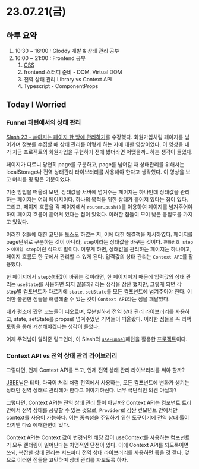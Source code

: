 # 23.07.21(금)

## 하루 요약
1. 10:30 ~ 16:00 : Gloddy 개발 & 상태 관리 공부
2. 16:00 ~ 21:00 : Frontend 공부
   1. [CSS](../Memo/frontend/css/css.md)
   2. frontend 스터디 준비 - DOM, Virtual DOM
   3. 전역 상태 관리 Library vs Context API
   4. Typescript - ComponentProps 

## Today I Worried
### Funnel 패턴에서의 상태 관리
[Slash 23 - 쏟아지는 페이지 한 방에 관리하기](https://www.youtube.com/watch?v=NwLWX2RNVcw&t=113s)를 수강했다. 회원가입처럼 페이지를 넘어가며 정보를 수집할 때 상태 관리를 어떻게 하는 지에 대한 영상이었다. 이 영상을 내가 지금 프로젝트의 회원가입을 구현하기 전에 봤더라면 어떗을까.. 하는 생각이 들었다.

페이지가 다르니 당연히 page를 구분하고, page를 넘어갈 때 상태관리를 위해서는 localStorage나 전역 상태관리 라이브러리를 사용해야 한다고 생각했다. 이 영상을 보고 머리를 띵 맞은 기분이었다. 

기존 방법을 떠올려 보면, 상태값을 서버에 넘겨주는 페이지는 하나인데 상태값을 관리하는 페이지는 여러 페이지이다. 하나의 목적을 위한 상태가 흩어져 있다는 점이 있다. 그리고, 페이지 흐름을 각 페이지에서 `router.push()`를 이용하여 페이지를 넘겨주어야 하여 페이지 흐름이 흩어져 있다는 점이 있었다. 이러한 점들이 모여 낮은 응집도를 가지고 있었다. 

이러한 점들에 대한 고민을 토스도 하였는 지, 이에 대한 해결책을 제시하였다. 페이지를 page단위로 구분하는 것이 아니라, `step`이라는 상태값을 바꾸는 것이다. `전화번호 step` > `이메일 step`이런 식으로 말이다. 이렇게 하면, 상태값을 관리하는 페이지는 하나이고, 페이지 흐름도 한 곳에서 관리할 수 있게 된다. 입력값의 상태 관리는 `Context API`를 활용했다.

한 페이지에서 `step`상태값이 바뀌는 것이라면, 한 페이지이기 때문에 입력값의 상태 관리는 `useState`를 사용하면 되지 않을까? 라는 생각을 잠깐 했지만, 그렇게 되면 각 step별 컴포넌트가 다르기에 `state`, `setState`를 모든 컴포넌트에 넘겨주어야 한다. 이러한 불편한 점들을 해결해줄 수 있는 것이 `Context API`라는 점을 깨달았다.

내가 평소에 짰던 코드들이 떠오르며, 무분별하게 전역 상태 관리 라이브러리를 사용하고, state, setState를 props로 넘겨주었던 기억들이 떠올랐다. 이러한 점들을 꼭 리팩토링을 통해 개선해야겠다는 생각이 들었다.

어제 주혁님이 알려준 링크인데, 이 Slash의 [`useFunnel`](https://slash.page/libraries/react/use-funnel/readme.i18n/)패턴을 활용한 [프로젝트](https://github.com/YAPP-Github/mukpat-client/blob/dev/src/app/signup/page.tsx)이다.

### Context API vs 전역 상태 관리 라이브러리
그렇다면, 언제 Context API를 쓰고, 언제 전역 상태 관리 라이브러리를 써야 할까?

[JBEE](https://jbee.io/react/thinking-about-global-state/)님은 테마, 다국어 처리 처럼 전역에서 사용하는, 모든 컴포넌트에 변화가 생기는 상태만 전역 상태로 관리해야 한다고 이야기하신다. 너무 극단적인 의견 아닐까?

그렇다면, Context API는 전역 상태 관리 툴이 아닐까? Context API는 컴포넌트 트리 안에서 전역 상태를 공유할 수 있는 것으로, `Provider`로 감싼 컾모넌트 안에서만 context를 사용이 가능하다. 이는 종속성을 주입하기 위한 도구이기에 전역 상태 툴이라기엔 다소 에매한면이 있다.

Context API는 Context 값이 변경되면 해당 값이 useContext를 사용하는 컴포넌트가 모두 렌더링이 일어난다는 치명적인 단점이 있다. 이에 Context API를 되도록이면 쓰되, 복잡한 상태 관리는 서드파티 전역 상태 라이브러리를 사용하면 좋을 것 같다. 앞으로 이러한 점들을 고민하며 상태 관리를 짜보도록 하자.
